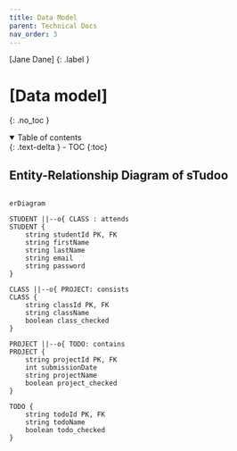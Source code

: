 ```yaml
---
title: Data Model
parent: Technical Docs
nav_order: 3
---
```


[Jane Dane]
{: .label }

# [Data model]
{: .no_toc }

<details open markdown="block">
  <summary>
    Table of contents
  </summary>
  {: .text-delta }
- TOC
{:toc}
</details>

## Entity-Relationship Diagram of sTudoo

```mermaid

erDiagram

STUDENT ||--o{ CLASS : attends
STUDENT {
    string studentId PK, FK
    string firstName
    string lastName
    string email
    string password
}

CLASS ||--o{ PROJECT: consists
CLASS {
    string classId PK, FK
    string className
    boolean class_checked
}

PROJECT ||--o{ TODO: contains
PROJECT {
    string projectId PK, FK
    int submissionDate
    string projectName
    boolean project_checked
}

TODO {
    string todoId PK, FK
    string todoName
    boolean todo_checked
}
```